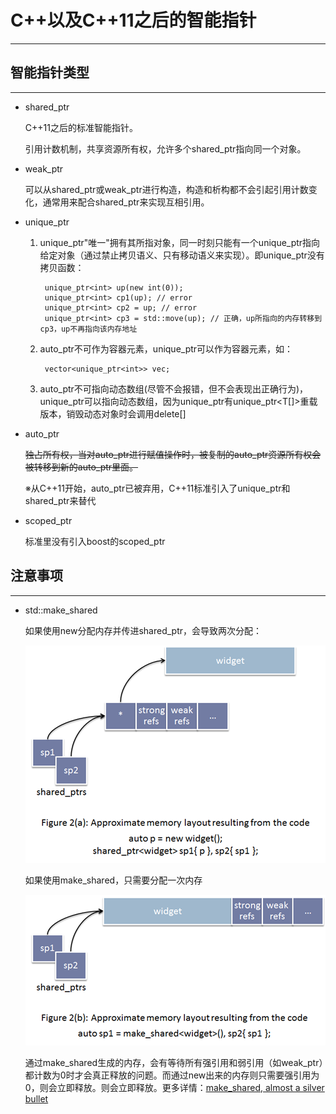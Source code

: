# C++以及C++11之后的智能指针
---

## 智能指针类型
---

* shared_ptr

    C++11之后的标准智能指针。

    引用计数机制，共享资源所有权，允许多个shared_ptr指向同一个对象。

* weak_ptr

    可以从shared_ptr或weak_ptr进行构造，构造和析构都不会引起引用计数变化，通常用来配合shared_ptr来实现互相引用。

* unique_ptr

    1. unique_ptr"唯一"拥有其所指对象，同一时刻只能有一个unique_ptr指向给定对象（通过禁止拷贝语义、只有移动语义来实现）。即unique_ptr没有拷贝函数：

            unique_ptr<int> up(new int(0));
            unique_ptr<int> cp1(up); // error
            unique_ptr<int> cp2 = up; // error
            unique_ptr<int> cp3 = std::move(up); // 正确，up所指向的内存转移到cp3，up不再指向该内存地址

    2. auto_ptr不可作为容器元素，unique_ptr可以作为容器元素，如：

            vector<unique_ptr<int>> vec;

    3. auto_ptr不可指向动态数组(尽管不会报错，但不会表现出正确行为)，unique_ptr可以指向动态数组，因为unique_ptr有unique_ptr<T[]>重载版本，销毁动态对象时会调用delete[]

* auto_ptr

    <del>独占所有权，当对auto_ptr进行赋值操作时，被复制的auto_ptr资源所有权会被转移到新的auto_ptr里面。</del>

    ※从C++11开始，auto_ptr已被弃用，C++11标准引入了unique_ptr和shared_ptr来替代

* scoped_ptr

    标准里没有引入boost的scoped_ptr

## 注意事项
---

* std::make_shared

    如果使用new分配内存并传进shared_ptr，会导致两次分配：

    ![img](/C_CPP/SmartPointer/make_shared_1.png)

    如果使用make_shared，只需要分配一次内存

    ![img](/C_CPP/SmartPointer/make_shared_2.png)

    通过make_shared生成的内存，会有等待所有强引用和弱引用（如weak_ptr）都计数为0时才会真正释放的问题。而通过new出来的内存则只需要强引用为0，则会立即释放。则会立即释放。更多详情：[make_shared, almost a silver bullet](http://lanzkron.wordpress.com/2012/04/22/make_shared-almost-a-silver-bullet)